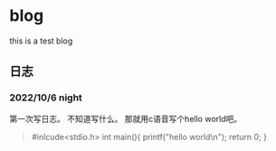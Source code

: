 # blog
this is a test blog
## 日志
### 2022/10/6 night
第一次写日志。
不知道写什么。
那就用c语音写个hello world吧。
>#inlcude<stdio.h>
>int main(){
>printf("hello world\n");
>return 0;
>}
